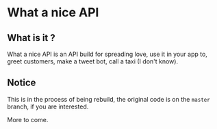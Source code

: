 # What a nice API

## What is it ?

What a nice API is an API build for spreading love, use it in your app to, greet customers, make a tweet bot, call a taxi (I don't know).

## Notice

This is in the process of being rebuild, the original code is on the `master` branch, if you are interested.

More to come.
